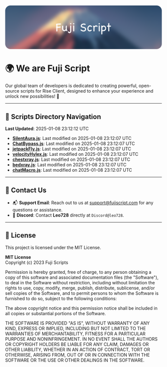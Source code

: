 ![Banner](.github/b.webp)

# 🌍 **We are Fuji Script**

Our global team of developers is dedicated to creating powerful, open-source scripts for Rise Client, designed to enhance your experience and unlock new possibilities! 🌟

---
<!-- SCRIPTS_NAVIGATION_START -->
## 📂 **Scripts Directory Navigation**

**Last Updated**: 2025-01-08 23:12:12 UTC

- **[SilentAura.js](scripts/SilentAura.js)**: Last modified on 2025-01-08 23:12:07 UTC
- **[ChatBypass.js](scripts/ChatBypass.js)**: Last modified on 2025-01-08 23:12:07 UTC
- **[jetpackFly.js](scripts/jetpackFly.js)**: Last modified on 2025-01-08 23:12:07 UTC
- **[velocityHylex.js](scripts/velocityHylex.js)**: Last modified on 2025-01-08 23:12:07 UTC
- **[chestxray.js](scripts/chestxray.js)**: Last modified on 2025-01-08 23:12:07 UTC
- **[bedxray.js](scripts/bedxray.js)**: Last modified on 2025-01-08 23:12:07 UTC
- **[chatMacro.js](scripts/chatMacro.js)**: Last modified on 2025-01-08 23:12:07 UTC

<!-- SCRIPTS_NAVIGATION_END -->

---

## 💬 **Contact Us**  
- 📬 **Support Email**: Reach out to us at [support@fujiscript.com](mailto:support@fujiscript.com) for any questions or assistance.  
- 💬 **Discord**: Contact **Leo728** directly at `Discord@leo728`.

---

## 📜 **License**

This project is licensed under the MIT License.  

**MIT License**  
Copyright (c) 2023 Fuji Scripts  

Permission is hereby granted, free of charge, to any person obtaining a copy of this software and associated documentation files (the "Software"), to deal in the Software without restriction, including without limitation the rights to use, copy, modify, merge, publish, distribute, sublicense, and/or sell copies of the Software, and to permit persons to whom the Software is furnished to do so, subject to the following conditions:  

The above copyright notice and this permission notice shall be included in all copies or substantial portions of the Software.  

THE SOFTWARE IS PROVIDED "AS IS", WITHOUT WARRANTY OF ANY KIND, EXPRESS OR IMPLIED, INCLUDING BUT NOT LIMITED TO THE WARRANTIES OF MERCHANTABILITY, FITNESS FOR A PARTICULAR PURPOSE AND NONINFRINGEMENT. IN NO EVENT SHALL THE AUTHORS OR COPYRIGHT HOLDERS BE LIABLE FOR ANY CLAIM, DAMAGES OR OTHER LIABILITY, WHETHER IN AN ACTION OF CONTRACT, TORT OR OTHERWISE, ARISING FROM, OUT OF OR IN CONNECTION WITH THE SOFTWARE OR THE USE OR OTHER DEALINGS IN THE SOFTWARE.  
